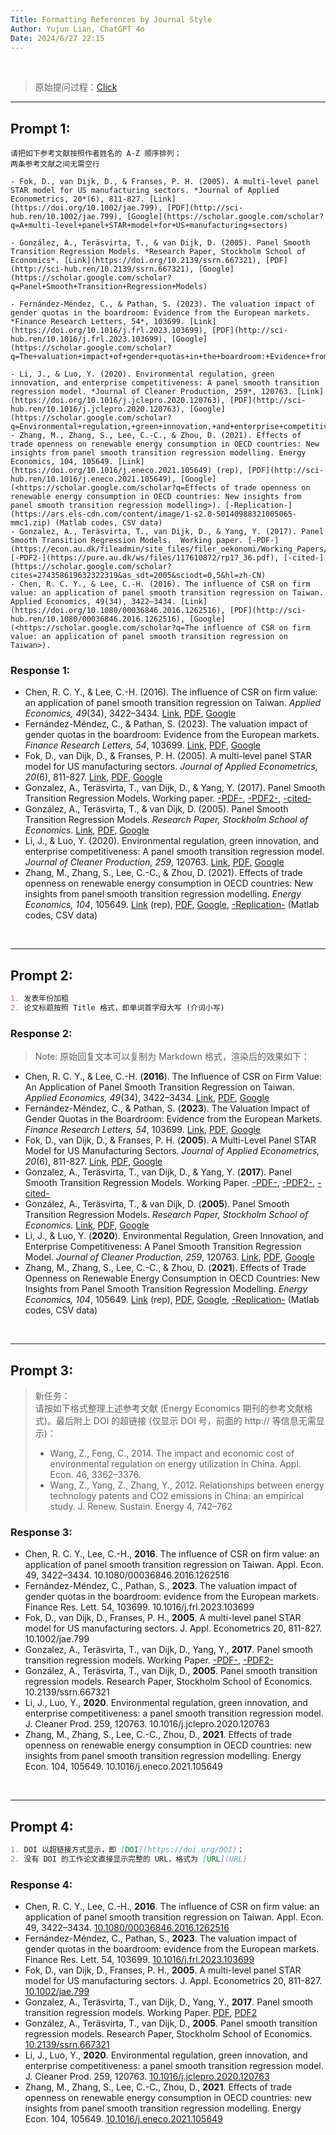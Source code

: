 ```yaml
---
Title: Formatting References by Journal Style
Author: Yujun Lian, ChatGPT 4o
Date: 2024/6/27 22:15
---
```


<br>

> 原始提问过程：[Click](https://chatgpt.com/share/5db396f4-a5d0-4607-9687-df8c41966035)

--- - --

## Prompt 1:
```
请把如下参考文献按照作者姓名的 A-Z 顺序排列；  
两条参考文献之间无需空行  

- Fok, D., van Dijk, D., & Franses, P. H. (2005). A multi-level panel STAR model for US manufacturing sectors. *Journal of Applied Econometrics, 20*(6), 811-827. [Link](https://doi.org/10.1002/jae.799), [PDF](http://sci-hub.ren/10.1002/jae.799), [Google](https://scholar.google.com/scholar?q=A+multi-level+panel+STAR+model+for+US+manufacturing+sectors)

- González, A., Teräsvirta, T., & van Dijk, D. (2005). Panel Smooth Transition Regression Models. *Research Paper, Stockholm School of Economics*. [Link](https://doi.org/10.2139/ssrn.667321), [PDF](http://sci-hub.ren/10.2139/ssrn.667321), [Google](https://scholar.google.com/scholar?q=Panel+Smooth+Transition+Regression+Models)

- Fernández-Méndez, C., & Pathan, S. (2023). The valuation impact of gender quotas in the boardroom: Evidence from the European markets. *Finance Research Letters, 54*, 103699. [Link](https://doi.org/10.1016/j.frl.2023.103699), [PDF](http://sci-hub.ren/10.1016/j.frl.2023.103699), [Google](https://scholar.google.com/scholar?q=The+valuation+impact+of+gender+quotas+in+the+boardroom:+Evidence+from+the+European+markets)

- Li, J., & Luo, Y. (2020). Environmental regulation, green innovation, and enterprise competitiveness: A panel smooth transition regression model. *Journal of Cleaner Production, 259*, 120763. [Link](https://doi.org/10.1016/j.jclepro.2020.120763), [PDF](http://sci-hub.ren/10.1016/j.jclepro.2020.120763), [Google](https://scholar.google.com/scholar?q=Environmental+regulation,+green+innovation,+and+enterprise+competitiveness:+A+panel+smooth+transition+regression+model)
- Zhang, M., Zhang, S., Lee, C.-C., & Zhou, D. (2021). Effects of trade openness on renewable energy consumption in OECD countries: New insights from panel smooth transition regression modelling. Energy Economics, 104, 105649. [Link](https://doi.org/10.1016/j.eneco.2021.105649) (rep), [PDF](http://sci-hub.ren/10.1016/j.eneco.2021.105649), [Google](<https://scholar.google.com/scholar?q=Effects of trade openness on renewable energy consumption in OECD countries: New insights from panel smooth transition regression modelling>). [-Replication-](https://ars.els-cdn.com/content/image/1-s2.0-S0140988321005065-mmc1.zip) (Matlab codes, CSV data)
- Gonzalez, A., Teräsvirta, T., van Dijk, D., & Yang, Y. (2017). Panel Smooth Transition Regression Models.  Working paper. [-PDF-](https://econ.au.dk/fileadmin/site_files/filer_oekonomi/Working_Papers/CREATES/2017/rp17_36.pdf), [-PDF2-](https://pure.au.dk/ws/files/117610872/rp17_36.pdf), [-cited-](https://scholar.google.com/scholar?cites=274358619632322319&as_sdt=2005&sciodt=0,5&hl=zh-CN) 
- Chen, R. C. Y., & Lee, C.-H. (2016). The influence of CSR on firm value: an application of panel smooth transition regression on Taiwan. Applied Economics, 49(34), 3422–3434. [Link](https://doi.org/10.1080/00036846.2016.1262516), [PDF](http://sci-hub.ren/10.1080/00036846.2016.1262516), [Google](<https://scholar.google.com/scholar?q=The influence of CSR on firm value: an application of panel smooth transition regression on Taiwan>).
```

### Response 1:
- Chen, R. C. Y., & Lee, C.-H. (2016). The influence of CSR on firm value: an application of panel smooth transition regression on Taiwan. *Applied Economics, 49*(34), 3422–3434. [Link](https://doi.org/10.1080/00036846.2016.1262516), [PDF](http://sci-hub.ren/10.1080/00036846.2016.1262516), [Google](<https://scholar.google.com/scholar?q=The influence of CSR on firm value: an application of panel smooth transition regression on Taiwan>)
- Fernández-Méndez, C., & Pathan, S. (2023). The valuation impact of gender quotas in the boardroom: Evidence from the European markets. *Finance Research Letters, 54*, 103699. [Link](https://doi.org/10.1016/j.frl.2023.103699), [PDF](http://sci-hub.ren/10.1016/j.frl.2023.103699), [Google](https://scholar.google.com/scholar?q=The+valuation+impact+of+gender+quotas+in+the+boardroom:+Evidence+from+the+European+markets)
- Fok, D., van Dijk, D., & Franses, P. H. (2005). A multi-level panel STAR model for US manufacturing sectors. *Journal of Applied Econometrics, 20*(6), 811-827. [Link](https://doi.org/10.1002/jae.799), [PDF](http://sci-hub.ren/10.1002/jae.799), [Google](https://scholar.google.com/scholar?q=A+multi-level+panel+STAR+model+for+US+manufacturing+sectors)
- Gonzalez, A., Teräsvirta, T., van Dijk, D., & Yang, Y. (2017). Panel Smooth Transition Regression Models. Working paper. [-PDF-](https://econ.au.dk/fileadmin/site_files/filer_oekonomi/Working_Papers/CREATES/2017/rp17_36.pdf), [-PDF2-](https://pure.au.dk/ws/files/117610872/rp17_36.pdf), [-cited-](https://scholar.google.com/scholar?cites=274358619632322319&as_sdt=2005&sciodt=0,5&hl=zh-CN) 
- González, A., Teräsvirta, T., & van Dijk, D. (2005). Panel Smooth Transition Regression Models. *Research Paper, Stockholm School of Economics*. [Link](https://doi.org/10.2139/ssrn.667321), [PDF](http://sci-hub.ren/10.2139/ssrn.667321), [Google](https://scholar.google.com/scholar?q=Panel+Smooth+Transition+Regression+Models)
- Li, J., & Luo, Y. (2020). Environmental regulation, green innovation, and enterprise competitiveness: A panel smooth transition regression model. *Journal of Cleaner Production, 259*, 120763. [Link](https://doi.org/10.1016/j.jclepro.2020.120763), [PDF](http://sci-hub.ren/10.1016/j.jclepro.2020.120763), [Google](https://scholar.google.com/scholar?q=Environmental+regulation,+green+innovation,+and+enterprise+competitiveness:+A+panel+smooth+transition+regression+model)
- Zhang, M., Zhang, S., Lee, C.-C., & Zhou, D. (2021). Effects of trade openness on renewable energy consumption in OECD countries: New insights from panel smooth transition regression modelling. *Energy Economics, 104*, 105649. [Link](https://doi.org/10.1016/j.eneco.2021.105649) (rep), [PDF](http://sci-hub.ren/10.1016/j.eneco.2021.105649), [Google](<https://scholar.google.com/scholar?q=Effects of trade openness on renewable energy consumption in OECD countries: New insights from panel smooth transition regression modelling>), [-Replication-](https://ars.els-cdn.com/content/image/1-s2.0-S0140988321005065-mmc1.zip) (Matlab codes, CSV data)

&emsp;

--- - --

## Prompt 2:
```Markdown
1. 发表年份加粗 
2. 论文标题按照 Title 格式，即单词首字母大写 (介词小写)
```

### Response 2:

> Note: 原始回复文本可以复制为 Markdown 格式，渲染后的效果如下：

- Chen, R. C. Y., & Lee, C.-H. (**2016**). The Influence of CSR on Firm Value: An Application of Panel Smooth Transition Regression on Taiwan. *Applied Economics, 49*(34), 3422–3434. [Link](https://doi.org/10.1080/00036846.2016.1262516), [PDF](http://sci-hub.ren/10.1080/00036846.2016.1262516), [Google](<https://scholar.google.com/scholar?q=The+influence+of+CSR+on+firm+value:+an+application+of+panel+smooth+transition+regression+on+Taiwan>)
- Fernández-Méndez, C., & Pathan, S. (**2023**). The Valuation Impact of Gender Quotas in the Boardroom: Evidence from the European Markets. *Finance Research Letters, 54*, 103699. [Link](https://doi.org/10.1016/j.frl.2023.103699), [PDF](http://sci-hub.ren/10.1016/j.frl.2023.103699), [Google](https://scholar.google.com/scholar?q=The+valuation+impact+of+gender+quotas+in+the+boardroom:+Evidence+from+the+European+markets)
- Fok, D., van Dijk, D., & Franses, P. H. (**2005**). A Multi-Level Panel STAR Model for US Manufacturing Sectors. *Journal of Applied Econometrics, 20*(6), 811-827. [Link](https://doi.org/10.1002/jae.799), [PDF](http://sci-hub.ren/10.1002/jae.799), [Google](https://scholar.google.com/scholar?q=A+multi-level+panel+STAR+model+for+US+manufacturing+sectors)
- Gonzalez, A., Teräsvirta, T., van Dijk, D., & Yang, Y. (**2017**). Panel Smooth Transition Regression Models. Working Paper. [-PDF-](https://econ.au.dk/fileadmin/site_files/filer_oekonomi/Working_Papers/CREATES/2017/rp17_36.pdf), [-PDF2-](https://pure.au.dk/ws/files/117610872/rp17_36.pdf), [-cited-](https://scholar.google.com/scholar?cites=274358619632322319&as_sdt=2005&sciodt=0,5&hl=zh-CN) 
- González, A., Teräsvirta, T., & van Dijk, D. (**2005**). Panel Smooth Transition Regression Models. *Research Paper, Stockholm School of Economics*. [Link](https://doi.org/10.2139/ssrn.667321), [PDF](http://sci-hub.ren/10.2139/ssrn.667321), [Google](https://scholar.google.com/scholar?q=Panel+Smooth+Transition+Regression+Models)
- Li, J., & Luo, Y. (**2020**). Environmental Regulation, Green Innovation, and Enterprise Competitiveness: A Panel Smooth Transition Regression Model. *Journal of Cleaner Production, 259*, 120763. [Link](https://doi.org/10.1016/j.jclepro.2020.120763), [PDF](http://sci-hub.ren/10.1016/j.jclepro.2020.120763), [Google](https://scholar.google.com/scholar?q=Environmental+regulation,+green+innovation,+and+enterprise+competitiveness:+A+panel+smooth+transition+regression+model)
- Zhang, M., Zhang, S., Lee, C.-C., & Zhou, D. (**2021**). Effects of Trade Openness on Renewable Energy Consumption in OECD Countries: New Insights from Panel Smooth Transition Regression Modelling. *Energy Economics, 104*, 105649. [Link](https://doi.org/10.1016/j.eneco.2021.105649) (rep), [PDF](http://sci-hub.ren/10.1016/j.eneco.2021.105649), [Google](<https://scholar.google.com/scholar?q=Effects+of+trade+openness+on+renewable+energy+consumption+in+OECD+countries:+New+insights+from+panel+smooth+transition+regression+modelling>), [-Replication-](https://ars.els-cdn.com/content/image/1-s2.0-S0140988321005065-mmc1.zip) (Matlab codes, CSV data)

&emsp;

--- - --

## Prompt 3:
> 新任务：  
> 请按如下格式整理上述参考文献 (Energy Economics 期刊的参考文献格式)。最后附上 DOI 的超链接 (仅显示 DOI 号，前面的 http:// 等信息无需显示)：   
>   
> - Wang, Z., Feng, C., 2014. The impact and economic cost of environmental regulation on energy utilization in China. Appl. Econ. 46, 3362–3376.
> - Wang, Z., Yang, Z., Zhang, Y., 2012. Relationships between energy technology patents and CO2 emissions in China: an empirical study. J. Renew. Sustain. Energy 4, 742–762

### Response 3:
- Chen, R. C. Y., Lee, C.-H., **2016**. The influence of CSR on firm value: an application of panel smooth transition regression on Taiwan. Appl. Econ. 49, 3422–3434. 10.1080/00036846.2016.1262516
- Fernández-Méndez, C., Pathan, S., **2023**. The valuation impact of gender quotas in the boardroom: evidence from the European markets. Finance Res. Lett. 54, 103699. 10.1016/j.frl.2023.103699
- Fok, D., van Dijk, D., Franses, P. H., **2005**. A multi-level panel STAR model for US manufacturing sectors. J. Appl. Econometrics 20, 811-827. 10.1002/jae.799
- Gonzalez, A., Teräsvirta, T., van Dijk, D., Yang, Y., **2017**. Panel smooth transition regression models. Working Paper. [-PDF-](https://econ.au.dk/fileadmin/site_files/filer_oekonomi/Working_Papers/CREATES/2017/rp17_36.pdf), [-PDF2-](https://pure.au.dk/ws/files/117610872/rp17_36.pdf)
- González, A., Teräsvirta, T., van Dijk, D., **2005**. Panel smooth transition regression models. Research Paper, Stockholm School of Economics. 10.2139/ssrn.667321
- Li, J., Luo, Y., **2020**. Environmental regulation, green innovation, and enterprise competitiveness: a panel smooth transition regression model. J. Cleaner Prod. 259, 120763. 10.1016/j.jclepro.2020.120763
- Zhang, M., Zhang, S., Lee, C.-C., Zhou, D., **2021**. Effects of trade openness on renewable energy consumption in OECD countries: new insights from panel smooth transition regression modelling. Energy Econ. 104, 105649. 10.1016/j.eneco.2021.105649

&emsp;

--- - --

## Prompt 4:

```markdown
1. DOI 以超链接方式显示，即 [DOI](https://doi.org/DOI)；
2. 没有 DOI 的工作论文直接显示完整的 URL，格式为 [URL](URL)
```

### Response 4:

- Chen, R. C. Y., Lee, C.-H., **2016**. The influence of CSR on firm value: an application of panel smooth transition regression on Taiwan. Appl. Econ. 49, 3422–3434. [10.1080/00036846.2016.1262516](https://doi.org/10.1080/00036846.2016.1262516)
- Fernández-Méndez, C., Pathan, S., **2023**. The valuation impact of gender quotas in the boardroom: evidence from the European markets. Finance Res. Lett. 54, 103699. [10.1016/j.frl.2023.103699](https://doi.org/10.1016/j.frl.2023.103699)
- Fok, D., van Dijk, D., Franses, P. H., **2005**. A multi-level panel STAR model for US manufacturing sectors. J. Appl. Econometrics 20, 811-827. [10.1002/jae.799](https://doi.org/10.1002/jae.799)
- Gonzalez, A., Teräsvirta, T., van Dijk, D., Yang, Y., **2017**. Panel smooth transition regression models. Working Paper. [PDF](https://econ.au.dk/fileadmin/site_files/filer_oekonomi/Working_Papers/CREATES/2017/rp17_36.pdf), [PDF2](https://pure.au.dk/ws/files/117610872/rp17_36.pdf)
- González, A., Teräsvirta, T., van Dijk, D., **2005**. Panel smooth transition regression models. Research Paper, Stockholm School of Economics. [10.2139/ssrn.667321](https://doi.org/10.2139/ssrn.667321)
- Li, J., Luo, Y., **2020**. Environmental regulation, green innovation, and enterprise competitiveness: a panel smooth transition regression model. J. Cleaner Prod. 259, 120763. [10.1016/j.jclepro.2020.120763](https://doi.org/10.1016/j.jclepro.2020.120763)
- Zhang, M., Zhang, S., Lee, C.-C., Zhou, D., **2021**. Effects of trade openness on renewable energy consumption in OECD countries: new insights from panel smooth transition regression modelling. Energy Econ. 104, 105649. [10.1016/j.eneco.2021.105649](https://doi.org/10.1016/j.eneco.2021.105649)
